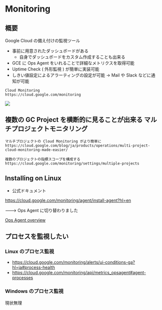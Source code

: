 # Monitoring

## 概要

Google Cloud の備え付けの監視ツール

+ 事前に用意されたダッシュボードがある
  + 自身でダッシュボードをカスタム作成することも出来る
+ GCE に Ops Agent をいれることで詳細なメトリクスを取得可能
+ Uptime Check ( 外形監視 ) が簡単に実装可能
+ しきい値設定によるアラーティングの設定が可能 -> Mail や Slack などに通知が可能

```
Cloud Monitoring
https://cloud.google.com/monitoring
```

[![](https://img.youtube.com/vi/7BLV24noNGc/0.jpg)](https://www.youtube.com/watch?v=7BLV24noNGc)


## 複数の GC Project を横断的に見ることが出来る **マルチプロジェクトモニタリング**

```
マルチプロジェクトの Cloud Monitoring がより簡単に
https://cloud.google.com/blog/ja/products/operations/multi-project-cloud-monitoring-made-easier/
```
```
複数のプロジェクトの指標スコープを構成する
https://cloud.google.com/monitoring/settings/multiple-projects
```


## Installing on Linux

+ 公式ドキュメント

https://cloud.google.com/monitoring/agent/install-agent?hl=en

---> Ops Agent に切り替わりました

[Ops Agent overview](https://cloud.google.com/stackdriver/docs/solutions/agents/ops-agent)

## プロセスを監視したい

### Linux のプロセス監視

+ https://cloud.google.com/monitoring/alerts/ui-conditions-ga?hl=ja#process-health
+ https://cloud.google.com/monitoring/api/metrics_opsagent#agent-processes

### Windows のプロセス監視

現状無理
